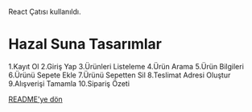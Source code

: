 React Çatısı kullanıldı.

 # Hazal Suna Tasarımlar #
 
 1.Kayıt Ol
 2.Giriş Yap
 3.Ürünleri Listeleme
 4.Ürün Arama
 5.Ürün Bilgileri
 6.Ürünü Sepete Ekle
 7.Ürünü Sepetten Sil
 8.Teslimat Adresi Oluştur
 9.Alışverişi Tamamla
 10.Sipariş Özeti




[README'ye dön](../README.md) 